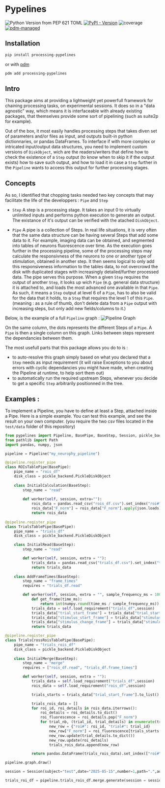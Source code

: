 # Pypelines

![Python Version from PEP 621 TOML](https://img.shields.io/python/required-version-toml?tomlFilePath=https%3A%2F%2Fraw.githubusercontent.com%2FJostTim%2Fpypelines%2Frefs%2Fheads%2Fmain%2Fpyproject.toml)
[![PyPI - Version](https://img.shields.io/pypi/v/processing_pypelines)](https://pypi.org/project/processing-pypelines/)
![coverage](https://gitlab.example.com/<namespace>/<project>/badges/<branch>/coverage.svg?job=coverage)
[![pdm-managed](https://img.shields.io/endpoint?url=https%3A%2F%2Fcdn.jsdelivr.net%2Fgh%2Fpdm-project%2F.github%2Fbadge.json)](https://pdm-project.org)

## Installation

```bash
pip install processing-pypelines
```
or with [pdm](https://pdm-project.org)
```bash
pdm add processing-pypelines
```

## Intro

This package aims at providing a lightweight yet powerfull framework for chaining processing tasks, on experimental sessions. 
It does so in a "data agnostic" way, which means it is interfaceable with already existing packages, that themselves provide some sort of pipelining (such as suite2p for example).

Out of the box, it most easily handles processing steps that takes diven set of parameters and/or files as input, and outputs built-in python dictionnaries, or pandas DataFrames.
To interface if with more complex or intricated input/output data structures, you need to implement custom versions of ``DiskObject``, wich are the readers/writers that define how to check the 
existence of a ``Step`` output (to know when to skip it if the output exists) how to save such output, and how to load it in case a ``Step`` further in the ``Pipeline`` wants to access this output for further processing stages.

## Concepts

As so, I identified that chopping tasks needed two key concepts that may facilitate the life of the developpers : ``Pipe`` and ``Step``

- ``Step``
A step is a processing stage. It takes an input 0 to virtually unlimited inputs and performs python execution to generate an output. The existance of it's output can be verified with the atached ``DiskObject``.

- ``Pipe``
A pipe is a collection of Steps. In real life situations, it is very often that the same data structure can be having several Steps that add some data to it. For example, imaging data can be obtained, and segmented into tables of neurons fluorescence over time. As the execution goes further in the processing pipeline, some of the processing steps may calculate the responsivness of the neurons to one or another type of stimulation, obtained in another step. It then seems logical to only add this responsiveness information to the tables data, to not overcrowd the disk with duplicated stages with increasingly detailed/further processed data. The pipe serves this purpose. When a given ``Step`` requires the output of another ``Step``, it looks up wich ``Pipe`` (e.g. general data structure) it is attached to, and loads the most advanced one available in that ``Pipe``. As such, it means a ``Step`` output at level 6 of a ``Pipe``, has to also be valid for the data that it holds, to a ``Step`` that requires the level 1 of this ``Pipe``. (meaning : as a rule of thumb, don't delete data from a ``Pipe`` output with increasing steps, but only add new fields/columns to it.)

Below, is the example of a full ``Pipeline`` graph :
![Pipeline Graph](.docs\documentation\.assets\pipeline_example.png)

On the same column, the dots represents the different Steps of a ``Pipe``. A ``Pipe`` is then a single column on this graph. Links between steps represent the dependancies between them.

The most usefull parts that this package allows you do to is :
- to auto-resolve this graph simply based on what you declared that a ``Step`` needs as input requirement (it will raise Exceptions to you about errors with cyclic dependancies you might have made, when creating the Pipeline at runtime, to help sort them out)
- to automatically run the required upstream Steps, whenever you decide to get a specific ``Step`` arbitrarily positionned in the tree.

## Examples : 

To implement a Pipeline, you have to define at least a Step, attached inside a Pipe.
Here is a simple example.
You can test this example, and see the result on your own computer. (you require the two csv files located in the ``test/data`` folder of this repository)

```python
from pypelines import Pipeline, BasePipe, BaseStep, Session, pickle_backend
from pathlib import Path
import pandas, numpy, json

pipeline = Pipeline("my_neurophy_pipeline")

@pipeline.register_pipe
class ROIsTablePipe(BasePipe):
    pipe_name = "rois_df"
    disk_class = pickle_backend.PickleDiskObject
    
    class InitialCalculation(BaseStep):
        step_name = "read"
        
        def worker(self, session, extra=""):
            rois_data = pandas.read_csv("rois_df.csv").set_index("roi#")
            rois_data["F_norm"] = rois_data["F_norm"].apply(json.loads)
            return rois_data
        
@pipeline.register_pipe
class TrialsTablePipe(BasePipe):
    pipe_name = "trials_df"
    disk_class = pickle_backend.PickleDiskObject

    class InitialRead(BaseStep):
        step_name = "read"

        def worker(self, session, extra = ""):
            trials_data = pandas.read_csv("trials_df.csv").set_index("trial#")            
            return trials_data
        
    class AddFrameTimes(BaseStep):
        step_name = "frame_times"
        requires = "trials_df.read"

        def worker(self, session, extra = "", sample_frequency_ms = 1000/30):
            def get_frame(time_ms):
                return int(numpy.round(time_ms / sample_frequency_ms))
            trials_data = self.load_requirement("trials_df",session)     
            trials_data["trial_start_frame"] = trials_data["trial_start_global_ms"].apply(get_frame)
            trials_data["stimulus_start_frame"] = trials_data["stimulus_start_ms"].apply(get_frame)
            trials_data["stimulus_change_frame"] = trials_data["stimulus_change_ms"].apply(get_frame)
            return trials_data

@pipeline.register_pipe
class TrialsCrossRoisTablePipe(BasePipe):
    pipe_name = "trials_rois_df"
    disk_class = pickle_backend.PickleDiskObject
    
    class InitialMerge(BaseStep):
        step_name = "merge"
        requires = ["rois_df.read", "trials_df.frame_times"]

        def worker(self, session, extra = ""):
            trials_data = self.load_requirement("trials_df",session)  
            rois_data = self.load_requirement("rois_df",session)

            trials_starts = trials_data["trial_start_frame"].to_list() + [len(rois_data["F_norm"].iloc[0])]

            trials_rois_data = []
            for roi_id, roi_details in rois_data.iterrows():
                roi_details = roi_details.to_dict()
                roi_fluorescence = roi_details.pop("F_norm")
                for trial_nb, (trial_id, trial_details) in enumerate(trials_data.iterrows()):
                    new_row = {"roi#": roi_id, "trial#": trial_id}
                    new_row["F_norm"] = roi_fluorescence[trials_starts[trial_nb]:trials_starts[trial_nb+1]]
                    new_row.update(trial_details.to_dict())
                    new_row.update(roi_details)
                    trials_rois_data.append(new_row)

            return pandas.DataFrame(trials_rois_data).set_index(["roi#", "trial#"])
```

```python
pipeline.graph.draw()
```

```python
session = Session(subject="test",date="2025-05-15",number=1,path=".",auto_path=True)

trials_roi_df = pipeline.trials_rois_df.merge.generate(session = session, check_requirements=True)
```